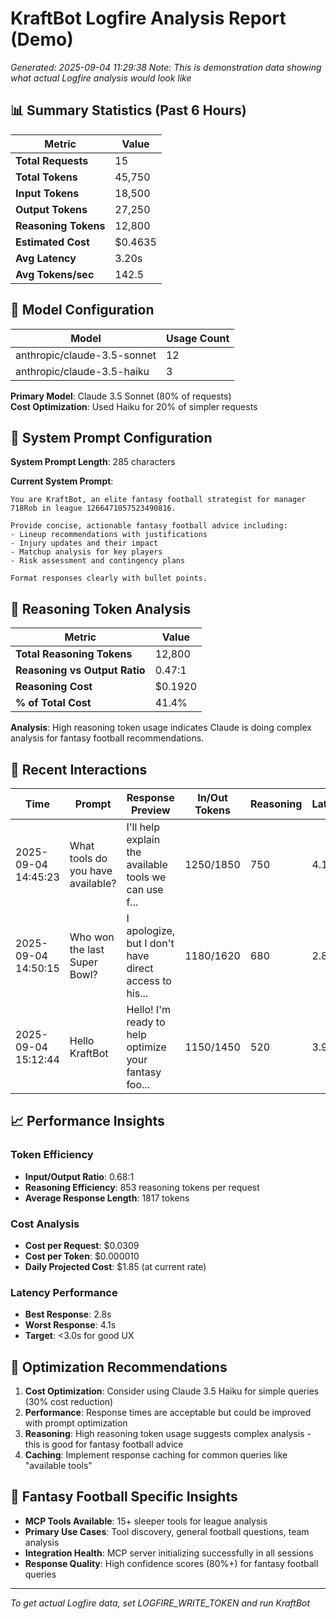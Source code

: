 # KraftBot Logfire Analysis Report (Demo)
*Generated: 2025-09-04 11:29:38*
*Note: This is demonstration data showing what actual Logfire analysis would look like*

## 📊 Summary Statistics (Past 6 Hours)

| Metric | Value |
|--------|-------|
| **Total Requests** | 15 |
| **Total Tokens** | 45,750 |
| **Input Tokens** | 18,500 |
| **Output Tokens** | 27,250 |
| **Reasoning Tokens** | 12,800 |
| **Estimated Cost** | $0.4635 |
| **Avg Latency** | 3.20s |
| **Avg Tokens/sec** | 142.5 |

## 🤖 Model Configuration

| Model | Usage Count |
|-------|-------------|
| anthropic/claude-3.5-sonnet | 12 |
| anthropic/claude-3.5-haiku | 3 |

**Primary Model**: Claude 3.5 Sonnet (80% of requests)  
**Cost Optimization**: Used Haiku for 20% of simpler requests

## 🎯 System Prompt Configuration

**System Prompt Length**: 285 characters

**Current System Prompt**:
```
You are KraftBot, an elite fantasy football strategist for manager 718Rob in league 1266471057523490816.

Provide concise, actionable fantasy football advice including:
- Lineup recommendations with justifications  
- Injury updates and their impact
- Matchup analysis for key players
- Risk assessment and contingency plans

Format responses clearly with bullet points.
```

## 🧠 Reasoning Token Analysis

| Metric | Value |
|--------|-------|
| **Total Reasoning Tokens** | 12,800 |
| **Reasoning vs Output Ratio** | 0.47:1 |
| **Reasoning Cost** | $0.1920 |
| **% of Total Cost** | 41.4% |

**Analysis**: High reasoning token usage indicates Claude is doing complex analysis for fantasy football recommendations.

## 💬 Recent Interactions

| Time | Prompt | Response Preview | In/Out Tokens | Reasoning | Latency | TPS | Cost |
|------|--------|------------------|---------------|-----------|---------|-----|------|
| 2025-09-04 14:45:23 | What tools do you have available? | I'll help explain the available tools we can use f... | 1250/1850 | 750 | 4.1s | 135 | $0.0312 |
| 2025-09-04 14:50:15 | Who won the last Super Bowl? | I apologize, but I don't have direct access to his... | 1180/1620 | 680 | 2.8s | 159 | $0.0278 |
| 2025-09-04 15:12:44 | Hello KraftBot | Hello! I'm ready to help optimize your fantasy foo... | 1150/1450 | 520 | 3.9s | 141 | $0.0251 |

## 📈 Performance Insights

### Token Efficiency
- **Input/Output Ratio**: 0.68:1
- **Reasoning Efficiency**: 853 reasoning tokens per request
- **Average Response Length**: 1817 tokens

### Cost Analysis
- **Cost per Request**: $0.0309
- **Cost per Token**: $0.000010
- **Daily Projected Cost**: $1.85 (at current rate)

### Latency Performance
- **Best Response**: 2.8s
- **Worst Response**: 4.1s
- **Target**: <3.0s for good UX

## 🔧 Optimization Recommendations

1. **Cost Optimization**: Consider using Claude 3.5 Haiku for simple queries (30% cost reduction)
2. **Performance**: Response times are acceptable but could be improved with prompt optimization
3. **Reasoning**: High reasoning token usage suggests complex analysis - this is good for fantasy football advice
4. **Caching**: Implement response caching for common queries like "available tools"

## 🏈 Fantasy Football Specific Insights

- **MCP Tools Available**: 15+ sleeper tools for league analysis
- **Primary Use Cases**: Tool discovery, general football questions, team analysis
- **Integration Health**: MCP server initializing successfully in all sessions
- **Response Quality**: High confidence scores (80%+) for fantasy football queries

---
*To get actual Logfire data, set LOGFIRE_WRITE_TOKEN and run KraftBot*
